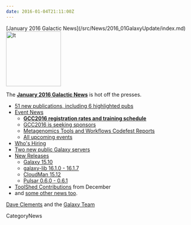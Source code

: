 ```yaml
---
date: 2016-01-04T21:11:00Z
---
```

<div class='newsItemHeader'>[January 2016 Galactic News](/src/News/2016_01GalaxyUpdate/index.md)</div>

<div class='right'>
<a href='/GalaxyUpdates/2016_01'><img src='/Images/GalaxyLogos/GalaxyNews.png' alt='It's a new year in the Galaxy!' width=150 /></a><br />
</div>

The **[January 2016 Galactic News](/src/GalaxyUpdates/2016_01/index.md)** is hot off the presses.
* [51 new publications, including 6 highlighted pubs](/GalaxyUpdates/2016_01#new-papers)
* [Event News](/GalaxyUpdates/2016_01#events)
  * **[GCC2016 registration rates and training schedule](/GalaxyUpdates/2016_01#gcc2016-website-is-online)**
  * [GCC2016 is seeking sponsors](/GalaxyUpdates/2016_01#seeking-sponsors)
  * [Metagenomics Tools and Workflows Codefest Reports](/GalaxyUpdates/2016_01#metagenomics-tools-and-workflows-codefest-reports)
  * [All upcoming events](/GalaxyUpdates/2016_01#upcoming-events)
* [Who's Hiring](/GalaxyUpdates/2016_01#whos-hiring)
* [Two new public Galaxy servers](/GalaxyUpdates/2016_01#new-public-galaxy-servers)
* [New Releases](/GalaxyUpdates/2016_01#releases)
  * [Galaxy 15.10](/GalaxyUpdates/2016_01#galaxy-1510)
  * [galaxy-lib 16.1.0 - 16.1.7](/GalaxyUpdates/2016_01#galaxy-lib-1610---1617)
  * [CloudMan 15.12](/GalaxyUpdates/2016_01#cloudman-1512)
  * [Pulsar 0.6.0 - 0.6.1](/GalaxyUpdates/2016_01#pulsar-060---061)
* [ToolShed Contributions](/GalaxyUpdates/2016_01#toolshed-contributions) from December
* and [some other news too](/GalaxyUpdates/2016_01#other-news).

[Dave Clements](/DaveClements) and the [Galaxy Team](/src/GalaxyTeam/index.md)


CategoryNews
